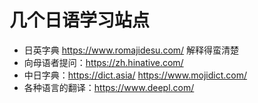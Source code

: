 # 几个日语学习站点

- 日英字典 https://www.romajidesu.com/  解释得蛮清楚 
- 向母语者提问：https://zh.hinative.com/ 
- 中日字典：https://dict.asia/  https://www.mojidict.com/
- 各种语言的翻译：https://www.deepl.com/